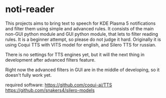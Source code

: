 # noti-reader

This projects aims to bring text to speech for KDE Plasma 5 notifications and filter them using simple and advanced rules.
It consists of the main non-GUI python module and GUI python module, that lets to filter reading rules.
It is a beginner attempt, so please do not judge it hard.
Originally it is using Coqui TTS with VITS model for english, and Silero TTS for russian.

There is no settings for TTS engines yet, but it will the next thing in development after advanced filters feature. 

Right now the advanced filters in GUI are in the middle of developing, so it doesn't fully work yet.

required software:
https://github.com/coqui-ai/TTS
https://github.com/snakers4/silero-models
